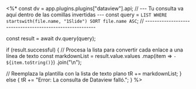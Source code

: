 <%*
const dv = app.plugins.plugins["dataview"].api;
// --- Tu consulta va aquí dentro de las comillas invertidas ---
const query = `
LIST
WHERE startswith(file.name, "1Slide")
SORT file.name ASC
`;
// ---------------------------------------------------------

const result = await dv.query(query);

if (result.successful) {
  // Procesa la lista para convertir cada enlace a una línea de texto
  const markdownList = result.value.values
    .map(item => `- ${item.toString()}`)
    .join("\n");

  // Reemplaza la plantilla con la lista de texto plano
  tR += markdownList;
} else {
  tR += "Error: La consulta de Dataview falló.";
}
%>


